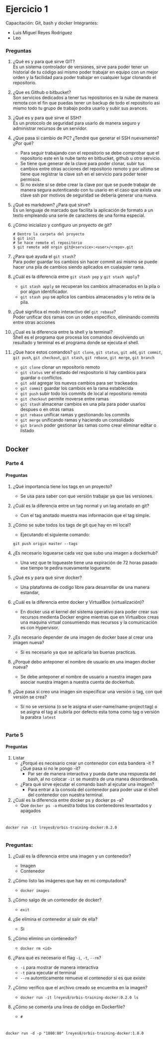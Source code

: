 # Ejercicio 1
Capacitación: Git, bash y docker
Integrantes:
- Luis Miguel Reyes Rodriguez
- Leo

### <strong>Preguntas</strong>

1. ¿Qué es y para qué sirve GIT? <br>
    Es un sistema controlador de versiones, sirve para poder tener un historial de tu código asi mismo poder trabajar en equipo con un mejor orden y la facilidad para poder trabajar en cualquier lugar clonando el repositorio.

2. ¿Que es Github o bitbucket? <br>
    Son servicios dedicados a tener tus repositorios en la nube de manera remota con el fin que puedas tener un backup de todo el repositorio asi mismo todo tu grupo de trabajo podra usarlo y subir sus avances.

3. ¿Qué es y para qué sirve el SSH? <br>
    Es un protocolo de seguridad para usarlo de manera seguro y administrar recursos de un servidor.

4. ¿Que pasa si cambio de PC? ¿Tendré que generar el SSH nuevamente?¿Por qué? <br>
    - Para seguir trabajando con el repositorio se debe comprobar que el repositorio este en la nube tanto en bitbucket, github u otro servicio.
    - Se tiene que generar de la clave para poder clonar, subir tus cambios entre otras acciones del repositorio remoto y por ultimo se tiene que registrar la clave ssh en el servicio para poder tener permisos.
    - Si no existe si se debe crear la clave por que se puede trabajar de manera segura autenticando con tu usario en el caso que exista una clave ssh por motivos de seguridad se debería generar una nueva.

5. ¿Qué es markdown? ¿Para qué sirve? <br>
    Es un lenguaje de marcado que facilita la aplicación de formato a un texto empleando una serie de caracteres de una forma especial.

6. ¿Cómo inicializo y configuro un proyecto de git?
    ```
    # Dentro la carpeta del proyecto
    $ git init
    # Se hace remote el repositorio
    $ git remote add orgin git@<service>:<user>/<repo>.git
    ```

7. ¿Para qué ayuda el `git stash`? <br>
    Para poder guardar los cambios sin hacer commit asi mismo se puede hacer una pila de cambios siendo aplicados en cualaquier rama.

8. ¿Cuál es la diferencia entre `git stash pop` y `git stash apply`? <br>
    - `git stash apply` se recuperan los cambios almacenados en la pila o por algun identificador.
    - `git stash pop` se aplica los cambios almacenados y lo retira de la pila.

9. ¿Qué significa el modo interactivo del `git rebase`? <br>
    Poder unificar dos ramas con un orden especifico, eliminando commits entre otras acciones

10. ¿Cual es la diferencia entre la shell y la terminal? <br>
    Shell es el programa que procesa los comandos devolviendo un resultado y terminal es el programa donde se ejecuta el shell.

11. ¿Que hace estos comandos? `git clone`, `git status`, `git add`, `git commit`, `git push`, `git checkout`, `git stash`, `git rebase`, `git merge`, `git branch` <br>
    - `git clone` clonar un repositorio remoto
    - `git status` ver el estado del respositorio si hay cambios para guardar o conflictos
    - `git add` agregar los nuevos cambios para ser trackeados
    - `git commit` guardar los cambios en la rama establecida
    - `git push` subir todo los commits de local al repositorio remoto
    - `git checkout` permite moverse entre ramas  
    - `git stash` almacenar cambios en una pila para poder usarlos despues o en otras ramas
    - `git rebase` unificar ramas y gestionando los commits
    - `git merge` unificando ramas y haciendo un consolidado
    - `git branch` poder gestionar las ramas como crear eliminar editar o listado

#

## Docker
### <strong>Parte 4</strong>

#### Preguntas

1. ¿Qué importancia tiene los tags en un proyecto?
    * Se usa para saber con que versión trabajar ya que las versiones.


2. ¿Cuál es la diferencia entre un tag normal y un tag anotado en git?
    * Con el tag anotado muestra mas información que el tag simple.

3. ¿Cómo se sube todos los tags de git que hay en mi local?
    * Ejecutando el siguiente comando:
    ``` 
    git push origin master --tags
    ```

4. ¿Es necesario loguearse cada vez que subo una imagen a dockerhub?
    * Una vez que te logueaste tiene una expiración de 72 horas pasado ese tiempo te pedira nuevamente loguearte.

5. ¿Qué es y para qué sirve docker?
    * Una plataforma de codigo libre para desarrollar de una manera estandar,  

6. ¿Cuál es la diferencia entre docker y VirtualBox (virtualización)?
    * En docker usa el kernel del sistema operativo para poder crear sus recursos medienta Docker engine mientras que en Virtualbox creas una maquina virtual consumiendo mas recursos y la comunicación es con Hypervisor.

7. ¿Es necesario depender de una imagen de docker base al crear una imagen nueva?
    * Si es necesario ya que se aplicaría las buenas practicas. 

8. ¿Porqué debo anteponer el nombre de usuario en una imagen docker nueva?
    * Se debe anteponer el nombre de usuario a nuestra imagen para asociar nuestra imagen a nuestra cuenta de dockerhub.

9. ¿Que pasa si creo una imagen sin especificar una versión o tag, con qué versión se crea?
    * Si no se versiona (o se le asigna el user-name/name-project:tag) o se asigna el tag al subirla por defecto esta toma como tag o versión la parabra `latest`

#

### <strong>Parte 5</strong>

#### Preguntas

1. Listar
    * ¿Porqué es necesario crear un contenedor con esta bandera -it ? ¿Qué pasa si no le pongo -it?
        - Par ser de manera interactiva y pueda darte una respuesta del bash, al no colocar `-it` se muestra de una manea desordenada.
    * ¿Para qué sirve ejecutar el comando bash al ejcutar una imagen?
        - Para entrar a la consola del contenedor para poder usar el shell del contenedor con nuestra terminal.
2. ¿Cuál es la diferencia entre docker ps y docker ps -a?
    * Que `docker ps -a` muestra todos los contenedores levantados y apagados

#

```
docker run -it lreyes8/orbis-training-docker:0.2.0
```


#

### Preguntas:

1. ¿Cuál es la diferencia entre una imagen y un contenedor?
    - Imagen
    - Contenedor 

2. ¿Cómo listo las imágenes que hay en mi computadora?
    - `docker images`
3. ¿Cómo salgo de un contenedor de docker?
    - `exit`
4. ¿Se elimina el contenedor al salir de ella?
    - Si
5. ¿Cómo elimino un contenedor?
    -  `docker rm <id>`
6. ¿Para qué es necesario el flag `-i`, `-t`, `--rm`?
    - `-i` para mostrar de manera interactiva 
    - `-t` para ejecutar el terminal
    - `--rm` automticamente remueve el contenedor si es que existe
7. ¿Cómo verifico que el archivo creado se encuentra en la imagen?
    - `docker run -it lreyes8/orbis-training-docker:0.2.0 ls`
8. ¿Cómo se comenta una linea de código en Dockerfile?
    - `#`

#

```
docker run -d -p "1080:80" lreyes8/orbis-training-docker:1.0.0
```